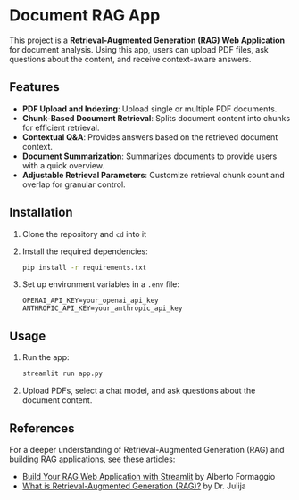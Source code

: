 # Document RAG App

This project is a **Retrieval-Augmented Generation (RAG) Web Application** for document analysis. Using this app, users can upload PDF files, ask questions about the content, and receive context-aware answers.

## Features

- **PDF Upload and Indexing**: Upload single or multiple PDF documents.
- **Chunk-Based Document Retrieval**: Splits document content into chunks for efficient retrieval.
- **Contextual Q&A**: Provides answers based on the retrieved document context.
- **Document Summarization**: Summarizes documents to provide users with a quick overview.
- **Adjustable Retrieval Parameters**: Customize retrieval chunk count and overlap for granular control.

## Installation

1. Clone the repository and `cd` into it

2. Install the required dependencies:
   ```bash
   pip install -r requirements.txt
   ```

3. Set up environment variables in a `.env` file:
   ```plaintext
   OPENAI_API_KEY=your_openai_api_key
   ANTHROPIC_API_KEY=your_anthropic_api_key
   ```

## Usage

1. Run the app:
   ```bash
   streamlit run app.py
   ```

2. Upload PDFs, select a chat model, and ask questions about the document content.

## References

For a deeper understanding of Retrieval-Augmented Generation (RAG) and building RAG applications, see these articles:

- [Build Your RAG Web Application with Streamlit](https://medium.com/@alb.formaggio/build-your-rag-web-application-with-streamlit-7673120a9741) by Alberto Formaggio
- [What is Retrieval-Augmented Generation (RAG)?](https://medium.com/@drjulija/what-is-retrieval-augmented-generation-rag-938e4f6e03d1) by Dr. Julija
